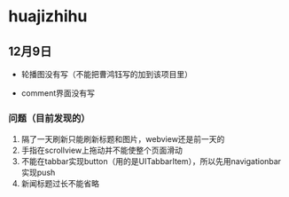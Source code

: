 # huajizhihu

## 12月9日

* 轮播图没有写（不能把曹鸿钰写的加到该项目里）

* comment界面没有写

### 问题（目前发现的）
1. 隔了一天刷新只能刷新标题和图片，webview还是前一天的
2. 手指在scrollview上拖动并不能使整个页面滑动
3. 不能在tabbar实现button（用的是UITabbarItem），所以先用navigationbar实现push
4. 新闻标题过长不能省略
